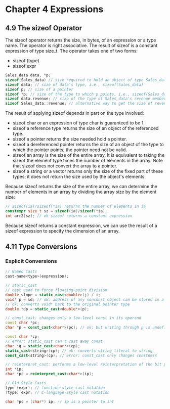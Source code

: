# Chapter 4 Expressions

## 4.9 The sizeof Operator

The sizeof operator returns the size, in bytes, of an expression or a type name. The operator is right associative. The result of sizeof is a constant expression of type size_t. The operator takes one of two forms:

* sizeof (type)
* sizeof expr

```cpp
Sales_data data, *p;
sizeof(Sales_data) // size required to hold an object of type Sales_data
sizeof data; // size of data's type, i.e., sizeof(Sales_data)
sizeof p; // size of a pointer
sizeof *p; // size of the type to which p points, i.e., sizeof(Sales_data)
sizeof data.revenue; // size of the type of Sales_data's revenue member
sizeof Sales_data::revenue; // alternative way to get the size of revenue
```

The result of applying sizeof depends in part on the type involved:

* sizeof char or an expression of type char is guaranteed to be 1.
* sizeof a reference type returns the size of an object of the referenced type.
* sizeof a pointer returns the size needed hold a pointer.
* sizeof a dereferenced pointer returns the size of an object of the type to which the pointer points; the pointer need not be valid.
* sizeof an array is the size of the entire array. It is equivalent to taking the sizeof the element type times the number of elements in the array. Note that sizeof does not convert the array to a pointer.
* sizeof a string or a vector returns only the size of the fixed part of these types; it does not return the size used by the object's elements.

Because sizeof returns the size of the entire array, we can determine the number of elements in an array by dividing the array size by the element size:

```cpp
// sizeof(ia)/sizeof(*ia) returns the number of elements in ia
constexpr size_t sz = sizeof(ia)/sizeof(*ia);
int arr2[sz]; // ok sizeof returns a constant expression
```

Because sizeof returns a constant expression, we can use the result of a sizeof expression to specify the dimension of an array.

## 4.11 Type Conversions

### Explicit Conversions

```cpp
// Named Casts
cast-name<type>(expression);

// static_cast
// cast used to force floating-point division
double slope = static_cast<double>(j) / i;
void* p = &d; // ok: address of any nonconst object can be stored in a void*
// ok: converts void* back to the original pointer type
double *dp = static_cast<double*>(p);

// const_cast: changes only a low-level const in its operand
const char *pc;
char *p = const_cast<char*>(pc); // ok: but writing through p is undefined

const char *cp;
// error: static_cast can't cast away const
char *q = static_cast<char*>(cp);
static_cast<string>(cp); // ok: converts string literal to string
const_cast<string>(cp); // error: const_cast only changes constness

// reinterpret_cast: performs a low-level reinterpretation of the bit pattern of its operands
int *ip;
char *pc = reinterpret_cast<char*>(ip);

// Old-Style Casts
type (expr); // function-style cast notation
(type) expr; // C-language-style cast notation

char *pc = (char*) ip; // ip is a pointer to int
```